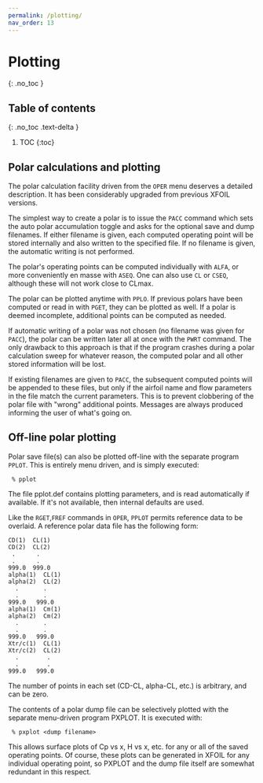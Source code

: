 ```yaml
---
permalink: /plotting/
nav_order: 13
---
```


# Plotting
{: .no_toc }

## Table of contents
{: .no_toc .text-delta }

1. TOC
{:toc}

## Polar calculations and plotting

The polar calculation facility driven from the `OPER` menu deserves
a detailed description. It has been considerably upgraded from
previous XFOIL versions.

The simplest way to create a polar is to issue the `PACC` command
which sets the auto polar accumulation toggle and asks for the
optional save and dump filenames. If either filename is
given, each computed operating point will be stored internally
and also written to the specified file. If no filename is given,
the automatic writing is not performed.

The polar's operating points can be computed individually with `ALFA`,
or more conveniently en masse with `ASEQ`. One can also use `CL` or `CSEQ`,
although these will not work close to CLmax.

The polar can be plotted anytime with `PPLO`. If previous polars have been
computed or read in with `PGET`, they can be plotted as well. If a polar
is deemed incomplete, additional points can be computed as needed.

If automatic writing of a polar was not chosen (no filename was given
for `PACC`), the polar can be written later all at once with the `PWRT`
command. The only drawback to this approach is that if the program
crashes during a polar calculation sweep for whatever reason, the
computed polar and all other stored information will be lost.

If existing filenames are given to `PACC`, the subsequent computed
points will be appended to these files, but only if the airfoil name
and flow parameters in the file match the current parameters.
This is to prevent clobbering of the polar file with "wrong"
additional points. Messages are always produced informing
the user of what's going on.

## Off-line polar plotting

Polar save file(s) can also be plotted off-line with the separate
program `PPLOT`. This is entirely menu driven, and is simply executed:

```
 % pplot
```

The file pplot.def contains plotting parameters, and is read
automatically if available. If it's not available, then internal
defaults are used.

Like the `RGET`,`FREF` commands in `OPER`, `PPLOT` permits reference data
to be overlaid. A reference polar data file has the following form:

```
CD(1)  CL(1)
CD(2)  CL(2)
 .      .
 .      .
999.0  999.0
alpha(1)  CL(1)
alpha(2)  CL(2)
  .       .
  .       .
999.0   999.0
alpha(1)  Cm(1)
alpha(2)  Cm(2)
  .       .
  .       .
999.0   999.0
Xtr/c(1)  CL(1)
Xtr/c(2)  CL(2)
  .        .
  .        .
999.0   999.0
```

The number of points in each set (CD-CL, alpha-CL, etc.) is arbitrary,
and can be zero.

The contents of a polar dump file can be selectively plotted with
the separate menu-driven program PXPLOT. It is executed with:

```
 % pxplot <dump filename>
```

This allows surface plots of Cp vs x, H vs x, etc. for any or
all of the saved operating points. Of course, these plots can
be generated in XFOIL for any individual operating point, so PXPLOT
and the dump file itself are somewhat redundant in this respect.
